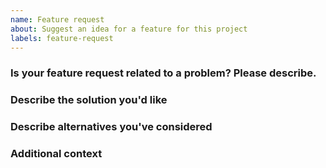 ```yaml
---
name: Feature request
about: Suggest an idea for a feature for this project
labels: feature-request
---
```


<!-- markdownlint-disable MD041 -->
### Is your feature request related to a problem? Please describe.

<!--
  A clear and concise description of what the problem is. For example: _It would be useful if [...]_
-->

### Describe the solution you'd like

<!--
  A clear and concise description of what you would like to happen.
-->

### Describe alternatives you've considered

<!--
  A clear and concise description of any alternative solutions or features you've considered.
-->

### Additional context

<!--
  Add any other context or screenshots about the feature request here.
-->
